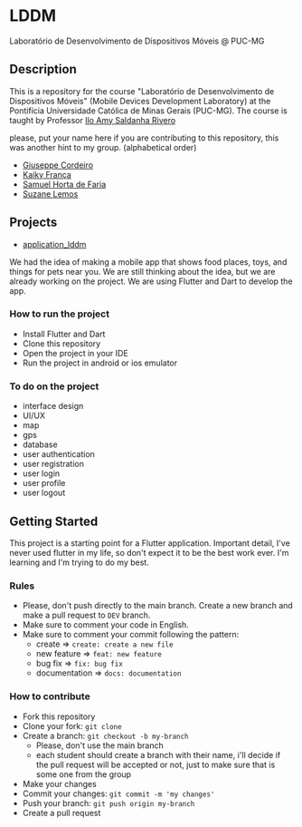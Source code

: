 # LDDM
Laboratório de Desenvolvimento de Dispositivos Móveis @ PUC-MG

## Description
This is a repository for the course "Laboratório de Desenvolvimento de Dispositivos Móveis" (Mobile Devices Development Laboratory) at the Pontifícia Universidade Católica de Minas Gerais (PUC-MG). The course is taught by Professor [Ilo Amy Saldanha Rivero](https://www.linkedin.com/in/ilorivero/)

please, put your name here if you are contributing to this repository, this was another hint to my group. (alphabetical order)

- [Giuseppe Cordeiro](https://www.linkedin.com/in/giuseppecordeiro/)
- [Kaiky França](https://www.linkedin.com/in/glkaiky/)
- [Samuel Horta de Faria](www.linkedin.com/in/samuelhortafaria)
- [Suzane Lemos](https://www.linkedin.com/in/suzane-lemos)

## Projects
- [application_lddm](/application_lddm/)

We had the idea of ​​making a mobile app that shows food places, toys, and things for pets near you. We are still thinking about the idea, but we are already working on the project. We are using Flutter and Dart to develop the app.

### How to run the project
- Install Flutter and Dart
- Clone this repository
- Open the project in your IDE
- Run the project in android or ios emulator

### To do on the project
- interface design
- UI/UX
- map
- gps
- database
- user authentication
- user registration
- user login
- user profile
- user logout

## Getting Started
This project is a starting point for a Flutter application. Important detail, I've never used flutter in my life, so don't expect it to be the best work ever. I'm learning and I'm trying to do my best.

### Rules
- Please, don't push directly to the main branch. Create a new branch and make a pull request to `DEV` branch.
- Make sure to comment your code in English.
- Make sure to comment your commit following the pattern: 
    - create => `create: create a new file`
    - new feature => `feat: new feature`
    - bug fix => `fix: bug fix`
    - documentation => `docs: documentation`

### How to contribute
- Fork this repository
- Clone your fork: `git clone`
- Create a branch: `git checkout -b my-branch`
    - Please, don't use the main branch
    - each student should create a branch with their name, i'll decide if the pull request will be accepted or not, just to make sure that is some one from the group
- Make your changes
- Commit your changes: `git commit -m 'my changes'`
- Push your branch: `git push origin my-branch`
- Create a pull request


